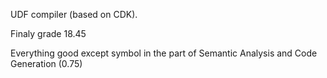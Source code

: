 UDF compiler (based on CDK).


Finaly grade 18.45

Everything good except symbol in the part of Semantic Analysis and Code Generation (0.75)